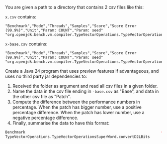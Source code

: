 You are given a path to a directory that contains 2 csv files like this:

`x.csv` contains:
```csv
"Benchmark","Mode","Threads","Samples","Score","Score Error (99.9%)","Unit","Param: COUNT","Param: seed"
"org.openjdk.bench.vm.compiler.TypeVectorOperations.TypeVectorOperationsSuperWord.convertD2LBits","thrpt",1,1,4897.299216,NaN,"ops/ms",512,0
```

`x-base.csv` contains:
```csv
"Benchmark","Mode","Threads","Samples","Score","Score Error (99.9%)","Unit","Param: COUNT","Param: seed"
"org.openjdk.bench.vm.compiler.TypeVectorOperations.TypeVectorOperationsSuperWord.convertD2LBits","thrpt",1,1,4660.395241,NaN,"ops/ms",512,0
```

Create a Java 24 program that uses preview features if advantageous, and uses no third party jar dependencies to:

1. Received the folder as argument and read all csv files in a given folder.
2. Name the data in the csv file ending in `-base.csv` as "Base", and data in the other csv file as "Patch".
3. Compute the difference between the performance numbers in percentage.
When the patch has bigger number, use a positive percentage difference.
When the patch has lower number, use a negative percentage difference.
5. Finally, summarise the data to have this format:

```bash
Benchmark                                                             (COUNT)  (seed)   Mode  Cnt      Base     Patch   Units   Diff
TypeVectorOperations.TypeVectorOperationsSuperWord.convertD2LBits         512       0  thrpt       4660.395  4897.299  ops/ms    +5%
```
